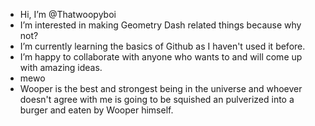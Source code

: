 -  Hi, I’m @Thatwoopyboi
-  I’m interested in making Geometry Dash related things because why not? 
-  I’m currently learning the basics of Github as I haven't used it before.
-  I’m happy to collaborate with anyone who wants to and will come up with amazing ideas.
-  mewo
-  Wooper is the best and strongest being in the universe and whoever doesn't agree with me is going to be squished an pulverized into a burger and eaten by Wooper himself.

<!---
thatwoopyboi/thatwoopyboi is a ✨ special ✨ repository because its `README.md` (this file) appears on your GitHub profile.
You can click the Preview link to take a look at your changes.
--->
